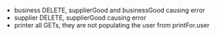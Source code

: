 - business DELETE, supplierGood and businessGood causing error
- supplier DELETE, supplierGood causing error
- printer all GETs, they are not populating the user from printFor.user